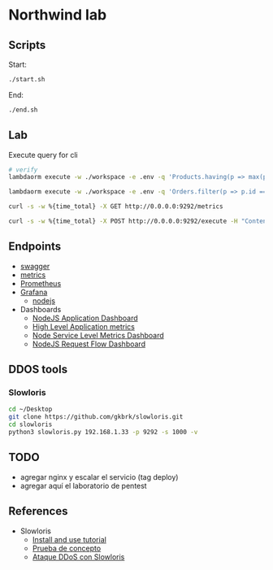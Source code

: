 # Northwind lab

## Scripts

Start:

```sh
./start.sh
```

End:

```sh
./end.sh
```

## Lab

Execute query for cli

```sh
# verify
lambdaorm execute -w ./workspace -e .env -q 'Products.having(p => max(p.price) > 100).map(p => ({ category: p.category.name, largestPrice: max(p.price) })).sort(p => desc(p.largestPrice))'

lambdaorm execute -w ./workspace -e .env -q 'Orders.filter(p => p.id === id).include(p => [p.customer.map(p => p.name), p.details.include(p => p.product.include(p => p.category.map(p => p.name)).map(p => p.name)).map(p => [p.quantity, p.unitPrice])])' -d '{"id": 2 }'
```

```sh
curl -s -w %{time_total} -X GET http://0.0.0.0:9292/metrics 

curl -s -w %{time_total} -X POST http://0.0.0.0:9292/execute -H "Content-Type: application/json" -d '{"options": { "stage": "default" },"expression": "Orders.filter(p => p.id === id)","data":{"id": 2 }}' 
```

## Endpoints

- [swagger](http://localhost:9292/api-docs)
- [metrics](http://localhost:9292/metrics)
- [Prometheus](http://localhost:9090)
- [Grafana](http://localhost:3000)
  - [nodejs](http://localhost:3000/d/PTSqcpJWk/nodejs-application-dashboard?orgId=1&refresh=10s)
- Dashboards
  - [NodeJS Application Dashboard](http://localhost:3000/d/PTSqcpJWk/nodejs-application-dashboard)
  - [High Level Application metrics](http://localhost:3000/d/OnjTYJg7k/high-level-application-metrics)
  - [Node Service Level Metrics Dashboard](http://localhost:3000/d/WBxkVyRnz/node-service-level-metrics-dashboard)
  - [NodeJS Request Flow Dashboard](http://localhost:3000/d/2Er5E1R7k/nodejs-request-flow-dashboard)

## DDOS tools

### Slowloris

```sh
cd ~/Desktop
git clone https://github.com/gkbrk/slowloris.git
cd slowloris
python3 slowloris.py 192.168.1.33 -p 9292 -s 1000 -v
```

## TODO

- agregar nginx y escalar el servicio (tag deploy)
- agregar aquí el laboratorio de pentest

## References

- Slowloris
  - [Install and use tutorial](https://www.youtube.com/watch?v=EccCgGuUJaA)
  - [Prueba de concepto](https://www.youtube.com/watch?v=dbOfYzcijFw)
  - [Ataque DDoS con Slowloris](https://www.youtube.com/watch?v=G_RPCkWE5jE)
